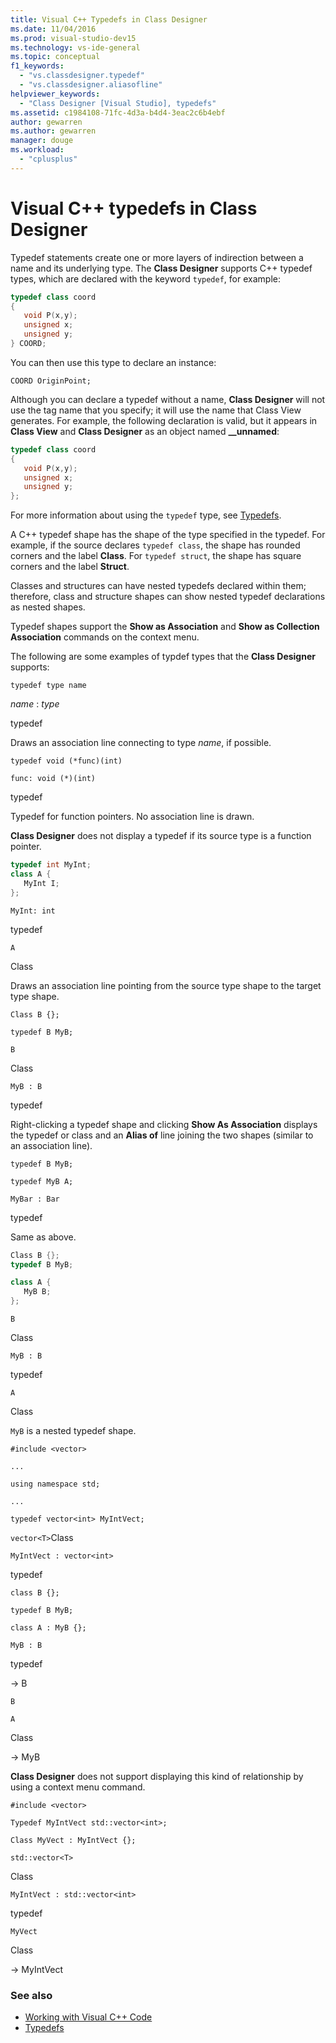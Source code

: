 ```yaml
---
title: Visual C++ Typedefs in Class Designer
ms.date: 11/04/2016
ms.prod: visual-studio-dev15
ms.technology: vs-ide-general
ms.topic: conceptual
f1_keywords:
  - "vs.classdesigner.typedef"
  - "vs.classdesigner.aliasofline"
helpviewer_keywords:
  - "Class Designer [Visual Studio], typedefs"
ms.assetid: c1984108-71fc-4d3a-b4d4-3eac2c6b4ebf
author: gewarren
ms.author: gewarren
manager: douge
ms.workload:
  - "cplusplus"
---
```

# Visual C++ typedefs in Class Designer

Typedef statements create one or more layers of indirection between a name and its underlying type. The **Class Designer** supports C++ typedef types, which are declared with the keyword `typedef`, for example:

```cpp
typedef class coord
{
   void P(x,y);
   unsigned x;
   unsigned y;
} COORD;
```

You can then use this type to declare an instance:

`COORD OriginPoint;`

Although you can declare a typedef without a name, **Class Designer** will not use the tag name that you specify; it will use the name that Class View generates. For example, the following declaration is valid, but it appears in **Class View** and **Class Designer** as an object named **__unnamed**:

```cpp
typedef class coord
{
   void P(x,y);
   unsigned x;
   unsigned y;
};
```

For more information about using the `typedef` type, see [Typedefs](/cpp/cpp/aliases-and-typedefs-cpp#typedefs).

A C++ typedef shape has the shape of the type specified in the typedef. For example, if the source declares `typedef class`, the shape has rounded corners and the label **Class**. For `typedef struct`, the shape has square corners and the label **Struct**.

Classes and structures can have nested typedefs declared within them; therefore, class and structure shapes can show nested typedef declarations as nested shapes.

Typedef shapes support the **Show as Association** and **Show as Collection Association** commands on the context menu.

The following are some examples of typdef types that the **Class Designer** supports:

`typedef type name`

*name* : *type*

typedef

Draws an association line connecting to type *name*, if possible.

`typedef void (*func)(int)`

`func: void (*)(int)`

typedef

Typedef for function pointers. No association line is drawn.

**Class Designer** does not display a typedef if its source type is a function pointer.

```cpp
typedef int MyInt;
class A {
   MyInt I;
};
```

`MyInt: int`

typedef

`A`

Class

Draws an association line pointing from the source type shape to the target type shape.

`Class B {};`

`typedef B MyB;`

`B`

Class

`MyB : B`

typedef

Right-clicking a typedef shape and clicking **Show As Association** displays the typedef or class and an **Alias of** line joining the two shapes (similar to an association line).

`typedef B MyB;`

`typedef MyB A;`

`MyBar : Bar`

typedef

Same as above.

```cpp
Class B {};
typedef B MyB;

class A {
   MyB B;
};
```

`B`

Class

`MyB : B`

typedef

`A`

Class

`MyB` is a nested typedef shape.

`#include <vector>`

`...`

`using namespace std;`

`...`

`typedef vector<int> MyIntVect;`

`vector<T>`Class

`MyIntVect : vector<int>`

typedef

`class B {};`

`typedef B MyB;`

`class A : MyB {};`

`MyB : B`

typedef

-> B

`B`

`A`

Class

-> MyB

**Class Designer** does not support displaying this kind of relationship by using a context menu command.

`#include <vector>`

`Typedef MyIntVect std::vector<int>;`

`Class MyVect : MyIntVect {};`

`std::vector<T>`

Class

`MyIntVect : std::vector<int>`

typedef

`MyVect`

Class

-> MyIntVect

### See also

- [Working with Visual C++ Code](working-with-visual-cpp-code.md)  
- [Typedefs](/cpp/cpp/aliases-and-typedefs-cpp#typedefs)

